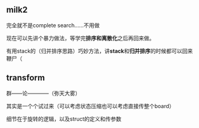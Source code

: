 ## milk2
完全就不是complete search……不用做

现在可以先讲个暴力做法，等学完**排序和离散化**之后再回来做。

有用stack的（归并排序思路）巧妙方法，讲**stack**和**归并排序**的时候都可以回来鞭尸（

## transform
群——论————（弥天大雾）

其实是一个个试过来（可以考虑状态压缩也可以考虑直接传整个board）

细节在于旋转的逻辑，以及struct的定义和传参数